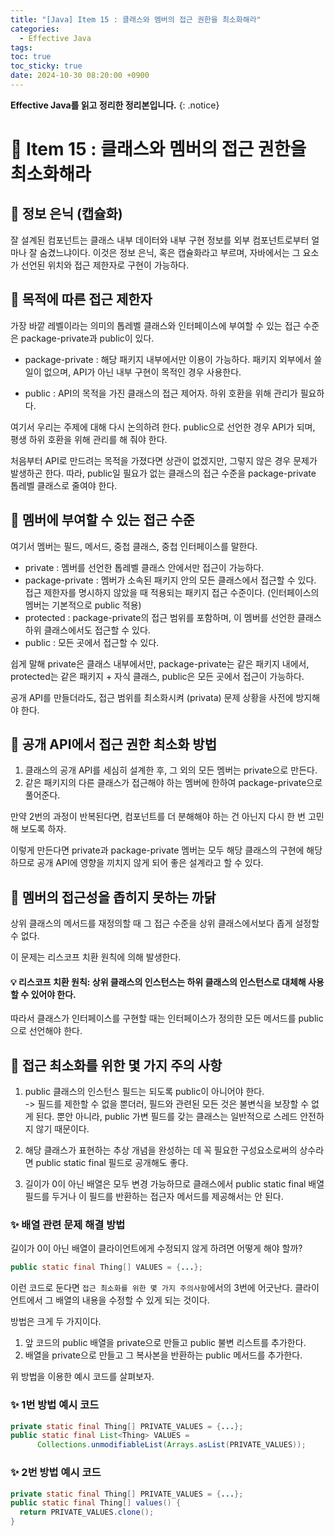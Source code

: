 ```yaml
---
title: "[Java] Item 15 : 클래스와 멤버의 접근 권한을 최소화해라"
categories:
  - Effective Java
tags:
toc: true
toc_sticky: true
date: 2024-10-30 08:20:00 +0900
---
```


<strong>Effective Java를 읽고 정리한 정리본입니다.</strong>
{: .notice}

# 📌 Item 15 : 클래스와 멤버의 접근 권한을 최소화해라

## 🫧 정보 은닉 (캡슐화)
잘 설계된 컴포넌트는 클래스 내부 데이터와 내부 구현 정보를 외부 컴포넌트로부터 얼마나 잘 숨겼느냐이다. 이것은 정보 은닉, 혹은 캡슐화라고 부르며, 자바에서는 그 요소가 선언된 위치와 접근 제한자로 구현이 가능하다.

## 🫧 목적에 따른 접근 제한자
가장 바깥 레벨이라는 의미의 톱레벨 클래스와 인터페이스에 부여할 수 있는 접근 수준은 package-private과 public이 있다.

- package-private : 해당 패키지 내부에서만 이용이 가능하다. 패키지 외부에서 쓸 일이 없으며, API가 아닌 내부 구현이 목적인 경우 사용한다.

- public : API의 목적을 가진 클래스의 접근 제어자. 하위 호환을 위해 관리가 필요하다.

여기서 우리는 주제에 대해 다시 논의하려 한다. public으로 선언한 경우 API가 되며, 평생 하위 호환을 위해 관리를 해 줘야 한다.

처음부터 API로 만드려는 목적을 가졌다면 상관이 없겠지만, 그렇지 않은 경우 문제가 발생하곤 한다. 따라, public일 필요가 없는 클래스의 접근 수준을 package-private 톱레벨 클래스로 줄여야 한다.

## 🫧 멤버에 부여할 수 있는 접근 수준

여기서 멤버는 필드, 메서드, 중첩 클래스, 중첩 인터페이스를 말한다.

- private : 멤버를 선언한 톱레벨 클래스 안에서만 접근이 가능하다.
- package-private : 멤버가 소속된 패키지 안의 모든 클래스에서 접근할 수 있다. 접근 제한자를 명시하지 않았을 때 적용되는 패키지 접근 수준이다. (인터페이스의 멤버는 기본적으로 public 적용)
- protected : package-private의 접근 범위를 포함하며, 이 멤버를 선언한 클래스 하위 클래스에서도 접근할 수 있다.
- public : 모든 곳에서 접근할 수 있다.

쉽게 말해 private은 클래스 내부에서만, package-private는 같은 패키지 내에서, protected는 같은 패키지 + 자식 클래스, public은 모든 곳에서 접근이 가능하다.


공개 API를 만들더라도, 접근 범위를 최소화시켜 (privata) 문제 상황을 사전에 방지해야 한다.

## 🫧 공개 API에서 접근 권한 최소화 방법

1. 클래스의 공개 API를 세심히 설계한 후, 그 외의 모든 멤버는 private으로 만든다.
2. 같은 패키지의 다른 클래스가 접근해야 하는 멤버에 한하여 package-private으로 풀어준다.

만약 2번의 과정이 반복된다면, 컴포넌트를 더 분해해야 하는 건 아닌지 다시 한 번 고민해 보도록 하자.

이렇게 만든다면 private과 package-private 멤버는 모두 해당 클래스의 구현에 해당하므로 공개 API에 영향을 끼치지 않게 되어 좋은 설계라고 할 수 있다.

## 🫧 멤버의 접근성을 좁히지 못하는 까닭

상위 클래스의 메서드를 재정의할 때 그 접근 수준을 상위 클래스에서보다 좁게 설정할 수 없다.

이 문제는 리스코프 치환 원칙에 의해 발생한다.

#### 💡 리스코프 치환 원칙: 상위 클래스의 인스턴스는 하위 클래스의 인스턴스로 대체해 사용할 수 있어야 한다.

따라서 클래스가 인터페이스를 구현할 때는 인터페이스가 정의한 모든 메서드를 public으로 선언해야 한다.

## 🫧 접근 최소화를 위한 몇 가지 주의 사항
1. public 클래스의 인스턴스 필드는 되도록 public이 아니어야 한다.
<br /> -> 필드를 제한할 수 없을 뿐더러, 필드와 관련된 모든 것은 불변식을 보장할 수 없게 된다. 뿐안 아니라, public 가변 필드를 갖는 클래스는 일반적으로 스레드 안전하지 않기 때문이다.

2. 해당 클래스가 표현하는 추상 개념을 완성하는 데 꼭 필요한 구성요소로써의 상수라면 public static final 필드로 공개해도 좋다.
3. 길이가 0이 아닌 배열은 모두 변경 가능하므로 클래스에서 public static final 배열 필드를 두거나 이 필드를 반환하는 접근자 메서드를 제공해서는 안 된다.

### ✨ 배열 관련 문제 해결 방법

길이가 0이 아닌 배열이 클라이언트에게 수정되지 않게 하려면 어떻게 해야 할까?

```java
public static final Thing[] VALUES = {...};
```

이런 코드로 둔다면 `접근 최소화를 위한 몇 가지 주의사항`에서의 3번에 어긋난다. 클라이언트에서 그 배열의 내용을 수정할 수 있게 되는 것이다.

방법은 크게 두 가지이다.

1. 앞 코드의 public 배열을 private으로 만들고 public 불변 리스트를 추가한다.
2. 배열을 private으로 만들고 그 복사본을 반환하는 public 메서드를 추가한다.

위 방법을 이용한 예시 코드를 살펴보자.

### ✨ 1번 방법 예시 코드

```java
private static final Thing[] PRIVATE_VALUES = {...};
public static final List<Thing> VALUES = 
      Collections.unmodifiableList(Arrays.asList(PRIVATE_VALUES));
```

### ✨ 2번 방법 예시 코드

```java
private static final Thing[] PRIVATE_VALUES = {...};
public static final Thing[] values() {
  return PRIVATE_VALUES.clone();
}
```